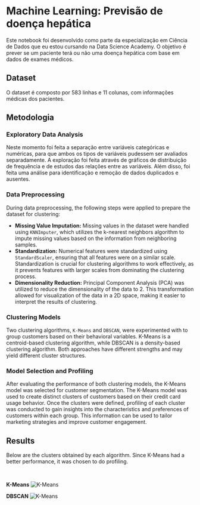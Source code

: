 <!DOCTYPE html>
<html>
		
<body>

<h1>Machine Learning: Previsão de doença hepática</h1>
Este notebook foi desenvolvido como parte da especialização em Ciência de Dados que eu estou cursando na Data Science Academy. 
O objetivo é prever se um paciente terá ou não uma doença hepática com base em dados de exames médicos.<br>

<h2>Dataset</h2>
O dataset é composto por 583 linhas e 11 colunas, com informações médicas dos pacientes.

<h2>Metodologia</h2>

<h3>Exploratory Data Analysis</h3>
Neste momento foi feita a separação entre variáveis categóricas e numéricas, para que ambos os tipos de variáveis pudessem ser avaliados separadamente. A exploração foi feita através de gráficos de distribuição de frequência e de estudos das relações entre as variáveis. Além disso, foi feita uma análise para identificação e remoção de dados duplicados e ausentes.

<h3>Data Preprocessing</h3>
During data preprocessing, the following steps were applied to prepare the dataset for clustering:
<ul>
	<li><b>Missing Value Imputation:</b> Missing values in the dataset were handled using <code>KNNImputer</code>, which utilizes the k-nearest neighbors algorithm to impute missing values based on the information from neighboring samples.</li>
	<li><b>Standardization:</b> Numerical features were standardized using <code>StandardScaler</code>, ensuring that all features were on a similar scale. Standardization is crucial for clustering algorithms to work effectively, as it prevents features with larger scales from dominating the clustering process.</li>
  <li><b>Dimensionality Reduction:</b> Principal Component Analysis (PCA) was utilized to reduce the dimensionality of the data to 2. This transformation allowed for visualization of the data in a 2D space, making it easier to interpret the results of clustering.</li>
</ul>

<h3>Clustering Models</h3>
Two clustering algorithms, <code>K-Means</code> and <code>DBSCAN</code>, were experimented with to group customers based on their behavioral variables. K-Means is a centroid-based clustering algorithm, while DBSCAN is a density-based clustering algorithm. Both approaches have different strengths and may yield different cluster structures.

<h3>Model Selection and Profiling</h3>
After evaluating the performance of both clustering models, the K-Means model was selected for customer segmentation. The K-Means model was used to create distinct clusters of customers based on their credit card usage behavior. Once the clusters were defined, profiling of each cluster was conducted to gain insights into the characteristics and preferences of customers within each group. This information can be used to tailor marketing strategies and improve customer engagement.

<h2>Results</h2>
<p>Below are the clusters obtained by each algorithm. Since K-Means had a better performance, it was chosen to do profiling.</p><br>

<b>K-Means</b>
![K-Means](kmeans_clusters.png)

<b>DBSCAN</b>
![K-Means](dbscan_clusters.png)

</body>
</html>
